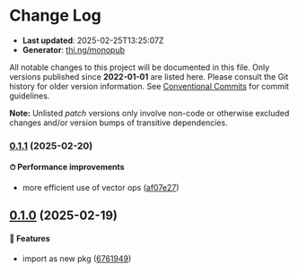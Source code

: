 # Change Log

- **Last updated**: 2025-02-25T13:25:07Z
- **Generator**: [thi.ng/monopub](https://thi.ng/monopub)

All notable changes to this project will be documented in this file.
Only versions published since **2022-01-01** are listed here.
Please consult the Git history for older version information.
See [Conventional Commits](https://conventionalcommits.org/) for commit guidelines.

**Note:** Unlisted _patch_ versions only involve non-code or otherwise excluded changes
and/or version bumps of transitive dependencies.

### [0.1.1](https://github.com/thi-ng/umbrella/tree/@thi.ng/tsne@0.1.1) (2025-02-20)

#### ⏱ Performance improvements

- more efficient use of vector ops ([af07e27](https://github.com/thi-ng/umbrella/commit/af07e27))

## [0.1.0](https://github.com/thi-ng/umbrella/tree/@thi.ng/tsne@0.1.0) (2025-02-19)

#### 🚀 Features

- import as new pkg ([6761949](https://github.com/thi-ng/umbrella/commit/6761949))
